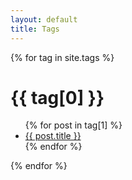 ```yaml
---
layout: default
title: Tags
---
```


<main>
  {% for tag in site.tags %}
    <h1>{{ tag[0] }}</h1>
    <ul>
      {% for post in tag[1] %}
        <li><a href="{{ post.url }}">{{ post.title }}</a></li>
      {% endfor %}
    </ul>
  {% endfor %}
</main>
